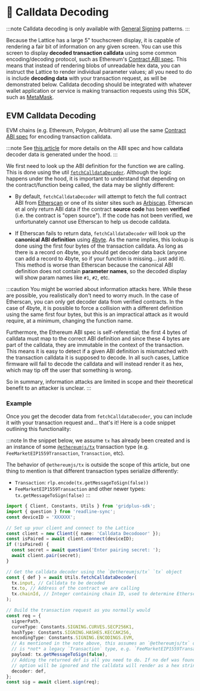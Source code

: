 # 📜 Calldata Decoding

:::note
Calldata decoding is only available with [General Signing](../signing#general-signing) patterns.
:::

Because the Lattice has a large 5" touchscreen display, it is capable of rendering a fair bit of information on any given screen. You can use this screen to display **decoded transaction calldata** using some common encoding/decoding protocol, such as Ethereum's [Contract ABI spec](https://docs.soliditylang.org/en/v0.8.17/abi-spec.html). This means that instead of rendering blobs of unreadable hex data, you can instruct the Lattice to render individual parameter values; all you need to do is include **decoding data** with your transaction request, as will be demonstrated below. Calldata decoding should be integrated with whatever wallet application or service is making transaction requests using this SDK, such as [MetaMask](https://metamask.io).

## EVM Calldata Decoding

EVM chains (e.g. Ethereum, Polygon, Arbitrum) all use the same [Contract ABI spec](https://docs.soliditylang.org/en/v0.8.17/abi-spec.html) for encoding transaction calldata.

:::note
See [this article](https://mirror.xyz/alexmiller.eth/kiwpU01XZh-rCgDDRA-jB2-pjosjogGIqCZkxryZ9Oo) for more details on the ABI spec and how calldata decoder data is generated under the hood.
:::

We first need to look up the ABI definition for the function we are calling. This is done using the util [`fetchCalldataDecoder`](../reference/util#fetchcalldatadecoder). Although the logic happens under the hood, it is important to understand that depending on the contract/function being called, the data may be slightly different:

- By default, `fetchCalldataDecoder` will attempt to fetch the full contract ABI from [Etherscan](https://etherscan.io) or one of its sister sites such as [Arbiscan](https://arbiscan.io). Etherscan et al only return ABI data if the contract **source code** has been **verified** (i.e. the contract is "open source"). If the code has not been verified, we unfortunately cannot use Etherscan to help us decode calldata.

- If Etherscan fails to return data, `fetchCalldataDecoder` will look up the **canonical ABI definition** using [4byte](https://4byte.directory). As the name implies, this lookup is done using the first four bytes of the transaction calldata. As long as there is a record on 4byte, you should get decoder data back (anyone can add a record to 4byte, so if your function is missing... just add it). This method is worse than Etherscan because the canonical ABI definition does not contain **parameter names**, so the decoded display will show param names like `#1`, `#2`, etc.

:::caution
You might be worried about information attacks here. While these are possible, you realistically don't need to worry much. In the case of Etherscan, you can only get decoder data from verified contracts. In the case of 4byte, it is possible to force a collision with a different definition using the same first four bytes, but this is an impractical attack as it would require, at a minimum, changing the function name.

Furthermore, the Ethereum ABI spec is self-referential; the first 4 bytes of calldata must map to the correct ABI definition and since these 4 bytes are part of the calldata, they are immutable in the context of the transaction. This means it is easy to detect if a given ABI definition is mismatched with the transaction calldata it is supposed to decode. In all such cases, Lattice firmware will fail to decode the calldata and will instead render it as hex, which may tip off the user that something is wrong.

So in summary, information attacks are limited in scope and their theoretical benefit to an attacker is unclear.
:::

### Example

Once you get the decoder data from `fetchCalldataDecoder`, you can include it with your transaction request and... that's it! Here is a code snippet outlining this functionality:

:::note
In the snippet below, we assume `tx` has already been created and is an instance of some [`@ethereumjs/tx`](https://github.com/ethereumjs/ethereumjs-monorepo/tree/master/packages/tx#readme) transaction type (e.g. `FeeMarketEIP1559Transaction`, `Transaction`, etc).

The behavior of `@ethereumjs/tx` is outside the scope of this article, but one thing to mention is that different transaction types serialize differently:

- `Transaction`: `rlp.encode(tx.getMessageToSign(false))`
- `FeeMarketEIP1559Transaction` and other newer types: `tx.getMessageToSign(false)`
  :::

```ts
import { Client, Constants, Utils } from 'gridplus-sdk';
import { question } from 'readline-sync';
const deviceID = 'XXXXXX';

// Set up your client and connect to the Lattice
const client = new Client({ name: 'Calldata Decodooor' });
const isPaired = await client.connect(deviceID);
if (!isPaired) {
  const secret = await question('Enter pairing secret: ');
  await client.pair(secret);
}

// Get the calldata decoder using the `@ethereumjs/tx` `tx` object
const { def } = await Utils.fetchCalldataDecoder(
  tx.input, // Calldata to be decoded
  tx.to, // Address of the contract we are calling
  tx.chainId, // Integer containing chain ID, used to determine Etherscan site
);

// Build the transaction request as you normally would
const req = {
  signerPath,
  curveType: Constants.SIGNING.CURVES.SECP256K1,
  hashType: Constants.SIGNING.HASHES.KECCAK256,
  encodingType: Constants.SIGNING.ENCODINGS.EVM,
  // As mentioned in the note above, this assumes an `@ethereumjs/tx` object that
  // is *not* a legacy `Transaction` type, e.g. `FeeMarketEIP1559Transaction`.
  payload: tx.getMessageToSign(false),
  // Adding the returned def is all you need to do. If no def was found, this
  // option will be ignored and the calldata will render as a hex string.
  decoder: def,
};
const sig = await client.sign(req);
```
